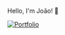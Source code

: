 Hello, I'm João! 👋


  <a href="https://www.joaokhalaf.dev/en" target="_blank">
    <img src="https://img.shields.io/badge/Portfolio-000000?style=for-the-badge&logo=firefox&logoColor=white" alt="Portfolio">
  </a>
